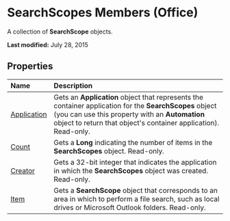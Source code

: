 
# SearchScopes Members (Office)
A collection of  **SearchScope** objects.

 **Last modified:** July 28, 2015


## Properties



|**Name**|**Description**|
|:-----|:-----|
| [Application](b98d40f1-d529-91ba-9c73-dfad5a2d428e.md)|Gets an  **Application** object that represents the container application for the **SearchScopes** object (you can use this property with an **Automation** object to return that object's container application). Read-only.|
| [Count](611eea64-3e41-27f4-4139-99cf89f7dadc.md)|Gets a  **Long** indicating the number of items in the **SearchScopes** object. Read-only.|
| [Creator](9750ca39-de4f-8326-f937-4417de783c01.md)|Gets a 32-bit integer that indicates the application in which the  **SearchScopes** object was created. Read-only.|
| [Item](a1592811-44dc-ec7f-a546-dde5669123a7.md)|Gets a  **SearchScope** object that corresponds to an area in which to perform a file search, such as local drives or Microsoft Outlook folders. Read-only.|
